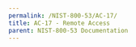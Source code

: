```yaml
---
permalink: /NIST-800-53/AC-17/
title: AC-17 - Remote Access
parent: NIST-800-53 Documentation
---
```

